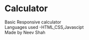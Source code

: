 # Calculator <br>
Basic Responsive calculator <br> 
Languages used -HTML,CSS,Javascipt <br>
Made by Neev Shah
